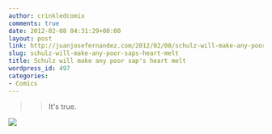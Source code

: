 ```yaml
---
author: crinkledcomix
comments: true
date: 2012-02-08 04:31:29+00:00
layout: post
link: http://juanjosefernandez.com/2012/02/08/schulz-will-make-any-poor-saps-heart-melt/
slug: schulz-will-make-any-poor-saps-heart-melt
title: Schulz will make any poor sap's heart melt
wordpress_id: 497
categories:
- Comics
---
```


<blockquote>

> 
> It's true.
> 
> 

> 
> 
</blockquote>


[![](http://fernandezjuanjose.files.wordpress.com/2012/02/love1.jpeg)](http://fernandezjuanjose.files.wordpress.com/2012/02/love1.jpeg)
